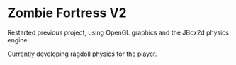 # Zombie Fortress V2

Restarted previous project, using OpenGL graphics and the JBox2d physics engine.

Currently developing ragdoll physics for the player.
